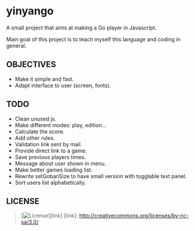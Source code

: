 # yinyango

A small project that aims at making a Go player in Javascript.

Main goal of this project is to teach myself this language and coding in
general.

## OBJECTIVES

- Make it simple and fast.
- Adapt interface to user (screen, fonts).

## TODO

- Clean unused js.
- Make different modes: play, edition...
- Calculate the score.
- Add other rules.
- Validation link sent by mail.
- Provide direct link to a game.
- Save previous players times.
- Message about user shown in menu.
- Make better games loading list.
- Rewrite setGobanSize to have small version with togglable text panel.
- Sort users list alphabetically.

## LICENSE

>[![License](http://i.creativecommons.org/l/by-nc-sa/3.0/88x31.png)][link]
[link]: http://creativecommons.org/licenses/by-nc-sa/3.0/
